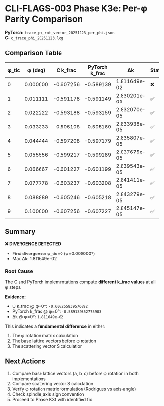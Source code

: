 # CLI-FLAGS-003 Phase K3e: Per-φ Parity Comparison

**PyTorch:** `trace_py_rot_vector_20251123_per_phi.json`  
**C:**       `c_trace_phi_20251123.log`  

## Comparison Table

| φ_tic | φ (deg) | C k_frac | PyTorch k_frac | Δk | Status |
|-------|---------|----------|----------------|-------|--------|
| 0 | 0.000000 | -0.607256 | -0.589139 | 1.811649e-02 | ❌ |
| 1 | 0.011111 | -0.591178 | -0.591149 | 2.830201e-05 | ✅ |
| 2 | 0.022222 | -0.593188 | -0.593159 | 2.832070e-05 | ✅ |
| 3 | 0.033333 | -0.595198 | -0.595169 | 2.833938e-05 | ✅ |
| 4 | 0.044444 | -0.597208 | -0.597179 | 2.835807e-05 | ✅ |
| 5 | 0.055556 | -0.599217 | -0.599189 | 2.837675e-05 | ✅ |
| 6 | 0.066667 | -0.601227 | -0.601199 | 2.839543e-05 | ✅ |
| 7 | 0.077778 | -0.603237 | -0.603208 | 2.841411e-05 | ✅ |
| 8 | 0.088889 | -0.605246 | -0.605218 | 2.843279e-05 | ✅ |
| 9 | 0.100000 | -0.607256 | -0.607227 | 2.845147e-05 | ✅ |

## Summary

**❌ DIVERGENCE DETECTED**

- First divergence: φ_tic=0 (φ=0.000000°)
- Max Δk: 1.811649e-02

### Root Cause

The C and PyTorch implementations compute **different k_frac values** at all φ steps.

**Evidence:**
- C k_frac @ φ=0°: `-0.607255839576692`
- PyTorch k_frac @ φ=0°: `-0.589139352775903`
- Δk @ φ=0°: `1.811649e-02`

This indicates a **fundamental difference** in either:
1. The φ rotation matrix calculation
2. The base lattice vectors before φ rotation
3. The scattering vector S calculation


## Next Actions

1. Compare base lattice vectors (a, b, c) before φ rotation in both implementations
2. Compare scattering vector S calculation
3. Verify φ rotation matrix formulation (Rodrigues vs axis-angle)
4. Check spindle_axis sign convention
5. Proceed to Phase K3f with identified fix
